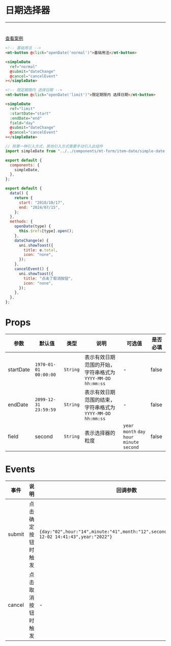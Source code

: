 # 日期选择器

---

#

[查看案例](https://env-00jxgns8zjjt-static.normal.cloudstatic.cn/index.html#/pages/popup/simpleDate)

```html
<!-- 基础用法 -->
<mt-button @click="openDate('normal')">基础用法</mt-button>

<simpleDate
  ref="normal"
  @submit="dateChange"
  @cancel="cancelEvent"
></simpleDate>

<!-- 限定期限内 选择日期 -->
<mt-button @click="openDate('limit')">限定期限内 选择日期</mt-button>

<simpleDate
  ref="limit"
  :startDate="start"
  :endDate="end"
  field="day"
  @submit="dateChange"
  @cancel="cancelEvent"
></simpleDate>
```

```javascript
// 除第一种引入方式，其他引入方式需要手动引入此组件
import simpleDate from "../../components/mt-form/item-date/simple-date.vue";

export default {
  components: {
    simpleDate,
  },
};
```

```javascript
export default {
  data() {
    return {
      start: "2018/10/17",
      end: "2024/07/15",
    };
  },
  methods: {
    openDate(type) {
      this.$refs[type].open();
    },
    dateChange(e) {
      uni.showToast({
        title: e.total,
        icon: "none",
      });
    },
    cancelEvent() {
      uni.showToast({
        title: "点击了取消按钮",
        icon: "none",
      });
    },
  },
};
```

# Props

| 参数      | 默认值                | 类型     | 说明                                                      | 可选值                                        | 是否必填 |
| --------- | --------------------- | -------- | --------------------------------------------------------- | --------------------------------------------- | -------- |
| startDate | `1970-01-01 00:00:00` | `String` | 表示有效日期范围的开始，字符串格式为`YYYY-MM-DD hh:mm:ss` | -                                             | false    |
| endDate   | `2099-12-31 23:59:59` | `String` | 表示有效日期范围的结束，字符串格式为`YYYY-MM-DD hh:mm:ss` | -                                             | false    |
| field     | second                | `String` | 表示选择器的粒度                                          | `year` `month` `day` `hour` `minute` `second` | false    |

# Events

| 事件   | 说明               | 回调参数                                                                                          |
| ------ | ------------------ | ------------------------------------------------------------------------------------------------- |
| submit | 点击确定按钮时触发 | `{day:"02",hour:"14",minute:"41",month:"12",second:"43",total:"2022-12-02 14:41:43",year:"2022"}` |
| cancel | 点击取消按钮时触发 | -                                                                                                 |
